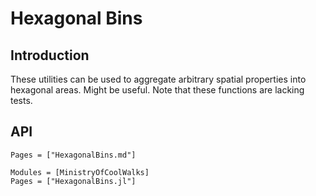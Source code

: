 # Hexagonal Bins
## Introduction
These utilities can be used to aggregate arbitrary spatial properties into hexagonal areas. Might be useful. Note that these functions are lacking tests.

## API

```@index
Pages = ["HexagonalBins.md"]
```

```@autodocs
Modules = [MinistryOfCoolWalks]
Pages = ["HexagonalBins.jl"]
```